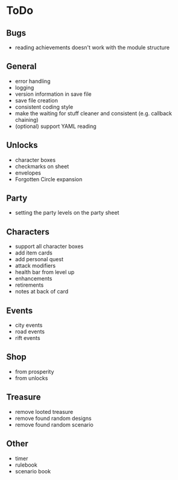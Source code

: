# ToDo
## Bugs
- reading achievements doesn't work with the module structure

## General
- error handling
- logging
- version information in save file
- save file creation
- consistent coding style
- make the waiting for stuff cleaner and consistent (e.g. callback chaining)
- (optional) support YAML reading

## Unlocks
- character boxes
- checkmarks on sheet
- envelopes
- Forgotten Circle expansion

## Party
- setting the party levels on the party sheet

## Characters
- support all character boxes
- add item cards
- add personal quest
- attack modifiers
- health bar from level up
- enhancements
- retirements
- notes at back of card

## Events
- city events
- road events
- rift events

## Shop
- from prosperity
- from unlocks

## Treasure
- remove looted treasure
- remove found random designs
- remove found random scenario

## Other
- timer
- rulebook
- scenario book
